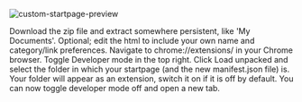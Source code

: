 ![custom-startpage-preview](https://user-images.githubusercontent.com/84479769/126268532-7478f421-7f16-4e71-848b-39075106258e.png)


Download the zip file and extract somewhere persistent, like 'My Documents'.
Optional; edit the html to include your own name and category/link preferences.
Navigate to chrome://extensions/ in your Chrome browser.
Toggle Developer mode in the top right.
Click Load unpacked and select the folder in which your startpage (and the new manifest.json file) is.
Your folder will appear as an extension, switch it on if it is off by default. 
You can now toggle developer mode off and open a new tab.
